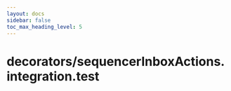 ```yaml
---
layout: docs
sidebar: false
toc_max_heading_level: 5
---
```


# decorators/sequencerInboxActions.integration.test
